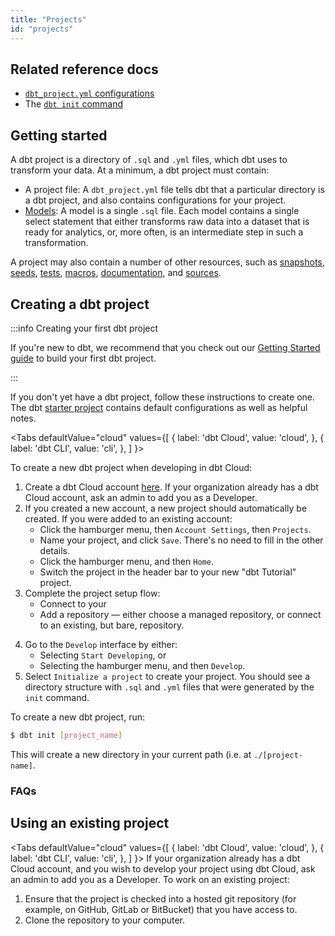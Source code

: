 ```yaml
---
title: "Projects"
id: "projects"
---
```


## Related reference docs
* [`dbt_project.yml` configurations](reference/dbt_project.yml.md)
* The [`dbt init` command](init)

## Getting started
A dbt project is a directory of `.sql` and `.yml` files, which dbt uses to transform your data. At a minimum, a dbt project must contain:
* A project file: A `dbt_project.yml` file tells dbt that a particular directory is a dbt project, and also contains configurations for your project.
* [Models](building-models): A model is a single `.sql` file. Each model contains a single select statement that either transforms raw data into a dataset that is ready for analytics, or, more often, is an intermediate step in such a transformation.

A project may also contain a number of other resources, such as [snapshots](snapshots), [seeds](seeds), [tests](building-a-dbt-project/tests), [macros](jinja-macros#macros), [documentation](documentation), and [sources](using-sources).

## Creating a dbt project

:::info Creating your first dbt project

If you're new to dbt, we recommend that you check out our [Getting Started guide](/guides/getting-started) to build your first dbt project.

:::

If you don't yet have a dbt project, follow these instructions to create one. The dbt [starter project](https://github.com/dbt-labs/dbt-starter-project) contains default configurations as well as helpful notes.


<Tabs
  defaultValue="cloud"
  values={[
    { label: 'dbt Cloud', value: 'cloud', },
    { label: 'dbt CLI', value: 'cli', },
  ]
}>
<TabItem value="cloud">

To create a new dbt project when developing in dbt Cloud:

1. Create a dbt Cloud account [here](https://cloud.getdbt.com/signup/). If your organization already has a dbt Cloud account, ask an admin to add you as a Developer.
2. If you created a new account, a new project should automatically be created. If you were added to an existing account:
    * Click the hamburger menu, then `Account Settings`, then `Projects`.
    * Name your project, and click `Save`. There's no need to fill in the other details.
    * Click the hamburger menu, and then `Home`.
    * Switch the project in the header bar to your new "dbt Tutorial" project.
3. Complete the project setup flow:
    * Connect to your <Term id="data-warehouse" />
    * Add a repository — either choose a managed repository, or connect to an existing, but bare, repository.

<Lightbox src="/img/dbt-cloud-project-setup-flow.png" title="dbt Cloud Project Setup flow" />

4. Go to the `Develop` interface by either:
    * Selecting `Start Developing`, or
    * Selecting the hamburger menu, and then `Develop`.
5. Select `Initialize a project` to create your project. You should see a directory structure with `.sql` and `.yml` files that were generated by the `init` command.

</TabItem>
<TabItem value="cli">

To create a new dbt project, run:

```bash
$ dbt init [project_name]
```

This will create a new directory in your current path (i.e. at `./[project-name]`.

</TabItem>
</Tabs>


### FAQs

<FAQ src="Project/project-name" />
<FAQ src="Project/structure-a-project" />


## Using an existing project

<Tabs
  defaultValue="cloud"
  values={[
    { label: 'dbt Cloud', value: 'cloud', },
    { label: 'dbt CLI', value: 'cli', },
  ]
}>
<TabItem value="cloud">
If your organization already has a dbt Cloud account, and you wish to develop your project using dbt Cloud, ask an admin to add you as a Developer.
</TabItem>
<TabItem value="cli">
To work on an existing project:
1. Ensure that the project is checked into a hosted git repository (for example, on GitHub, GitLab or BitBucket) that you have access to.
2. Clone the repository to your computer.
</TabItem>
</Tabs>
